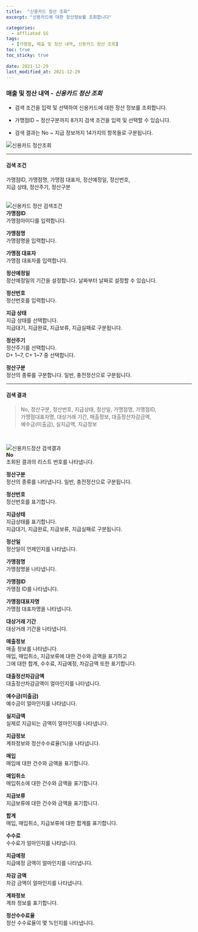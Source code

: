 ```yaml
---
title:  "신용카드 정산 조회"
excerpt: "신용카드에 대한 정산정보를 조회합니다"

categories:
  - affliated SS
tags:
  - [가맹점, 매출 및 정산 내역, 신용카드 정산 조회]
toc: true
toc_sticky: true
 
date: 2021-12-29
last_modified_at: 2021-12-29
---
```

### 매출 및 정산 내역 - *신용카드 정산 조회*
- 검색 조건을 입력 및 선택하여 신용카드에 대한 정산 정보를 조회합니다.

- 가맹점ID ~ 정산구분까지 8가지 검색 조건을 입력 및 선택할 수 있습니다.

- 검색 결과는 No ~ 지급 정보까지 14가지의 항목들로 구분됩니다.

![신용카드 정산조회](https://user-images.githubusercontent.com/95394003/147635498-0b79433d-b908-45eb-bcf5-4de63266a8fc.jpeg)
<br>

---

#### 검색 조건
가맹점ID, 가맹점명, 가맹점 대표자, 정산예정일, 정산번호,<br>지급 상태, 정산주기, 정산구분<br>
<br>

![신용카드 정산 검색조건](https://user-images.githubusercontent.com/95394003/147635502-269bd217-416c-402e-a325-e029399d60ca.jpeg)<br>
**가맹점ID**<br>
가맹점아이디를 입력합니다.

**가맹점명**<br>
가맹점명을 입력합니다.

**가맹점 대표자**<br>
가맹점 대표자를 입력합니다.

**정산예정일**<br>
정산예정일의 기간을 설정합니다. 날짜부터 날짜로 설정할 수 있습니다.

**정산번호**<br>
정산번호를 입력합니다.

**지급 상태**<br>
지급 상태를 선택합니다.<br>지급대기, 지급완료, 지급보류, 지급실패로 구분됩니다.

**정산주기**<br>
정산주기를 선택합니다.<br>
D+ 1~7, C+ 1~7 중 선택합니다.

**정산구분**<br>
정산의 종류를 구분합니다. 일반, 충전정산으로 구분됩니다.
<br>

---

#### 검색 결과
>No, 정산구분, 정산번호, 지급상태, 정산일, 가맹점명, 가맹점ID,<br>가맹점대표자명, 대상거래 기간, 매출정보, 대출정산차감금액,<br>예수금(미출금), 실지급액, 지급정보<br>
<br>

![신용카드정산 검색결과](https://user-images.githubusercontent.com/95394003/147635503-b4865108-866d-4959-9e27-f252898b2387.jpeg)<br>
**No**<br>
조회된 결과의 리스트 번호를 나타냅니다.

**정산구분**<br>
정산의 종류를 나타냅니다. 일반, 충전정산으로 구분됩니다.

**정산번호**<br>
정산번호를 표기합니다.

**지급상태**<br>
지급상태를 표기합니다.<br>지급대기, 지급완료, 지급보류, 지급실패로 구분됩니다.

**정산일**<br>
정산일이 언제인지를 나타냅니다.

**가맹점명**<br>
가맹점명을 나타냅니다.

**가맹점ID**<br>
가맹점 ID를 나타냅니다.

**가맹점대표자명**<br>
가맹점 대표자명을 나타냅니다.

**대상거래 기간**<br>
대상거래 기간을 나타냅니다.

**매출정보**<br>
매출 정보를 나타냅니다.<br>
매입, 매입취소, 지급보류에 대한 건수와 금액을 표기하고<br>그에 대한 합계, 수수료, 지급예정, 차감금액 또한 표기합니다.

**대출정산차감금액**<br>
대출정산차감금액이 얼마인지를 나타냅니다.

**예수금(미출금)**<br>
예수금이 얼마인지를 나타냅니다.

**실지급액**<br>
실제로 지급되는 금액이 얼마인지를 나타냅니다.

**지급정보**<br>
계좌정보와 정산수수료율(%)을 나타냅니다.

**매입**<br>
매입에 대한 건수와 금액을 표기합니다.

**매입취소**<br>
매입취소에 대한 건수와 금액을 표기합니다.

**지급보류**<br>
지급보류에 대한 건수와 금액을 표기합니다.

**합계**<br>
매입, 매입취소, 지급보류에 대한 합계를 표기합니다.

**수수료**<br>
수수료가 얼마인지를 나타냅니다.

**지급예정**<br>
지급예정 금액이 얼마인지를 나타냅니다.

**차감 금액**<br>
차감 금액이 얼마인지를 나타냅니다.

**계좌정보**<br>
계좌 정보를 표기합니다.

**정산수수료율**<br>
정산 수수료율이 몇 %인지를 나타냅니다.